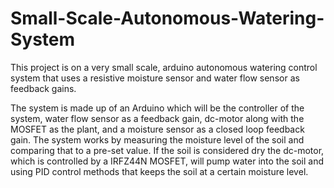 # Small-Scale-Autonomous-Watering-System
This project is on a very small scale, arduino autonomous watering control system that uses a resistive moisture sensor and water flow sensor as feedback gains.

The system is made up of an Arduino which will be the controller of the system, water flow sensor as a feedback gain, dc-motor along with the MOSFET as the plant, and a moisture sensor as a closed loop feedback gain. The system works by measuring the moisture level of the soil and comparing that to a pre-set value. If the soil is considered dry the dc-motor, which is controlled by a IRFZ44N MOSFET, will pump water into the soil and using PID control methods that keeps the soil at a certain moisture level. 

